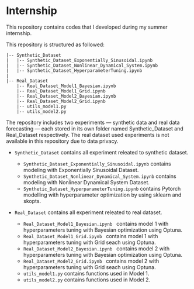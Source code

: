 # Internship
This repository contains codes that I developed during my summer internship.

This repository is structured as followed:
```
|-- Synthetic_Dataset
|   |-- Synthetic_Dataset_Exponentially_Sinusoidal.ipynb
|   |-- Synthetic_Dataset_Nonlinear_Dynamical_System.ipynb
|   |-- Synthetic_Dataset_HyperparameterTuning.ipynb
|
|-- Real_Dataset
    |-- Real_Dataset_Model1_Bayesian.ipynb 
    |-- Real_Dataset_Model1_Grid.ipynb 
    |-- Real_Dataset_Model2_Bayesian.ipynb 
    |-- Real_Dataset_Model2_Grid.ipynb 
    |-- utils_model1.py
    |-- utils_model2.py
```

The repository includes two experiments — synthetic data and real data forecasting — each stored in its own folder named Synthetic_Dataset and Real_Dataset respectively. The real dataset used experiments is not available in this repository due to data privacy.

- ``Synthetic_Dataset`` contains all experiment releated to synthetic dataset. 
    - ``Synthetic_Dataset_Exponentially_Sinusoidal.ipynb`` contains modeling with Exponentially Sinusoidal Dataset.
    - ``Synthetic_Dataset_Nonlinear_Dynamical_System.ipynb`` contains modeling with Nonlinear Dynamical System Dataset.
    - ``Synthetic_Dataset_HyperparameterTuning.ipynb`` contains Pytorch modelling with hyperparameter optimization by using sklearn and skopts.

- ``Real_Dataset`` contains all experiment releated to real dataset. 
    - ``Real_Dataset_Model1_Bayesian.ipynb `` contains model 1 with hyperparameters tuning with Bayesian optimization using Optuna.
    - ``Real_Dataset_Model1_Grid.ipynb `` contains model 1 with hyperparameters tuning with Grid seach using Optuna.
    - ``Real_Dataset_Model2_Bayesian.ipynb `` contains model 2 with hyperparameters tuning with Bayesian optimization using Optuna.
    - ``Real_Dataset_Model2_Grid.ipynb `` contains model 2 with hyperparameters tuning with Grid seach using Optuna.
    - ``utils_model1.py`` contains functions used in Model 1.
    - ``utils_model2.py`` contains functions used in Model 2.

